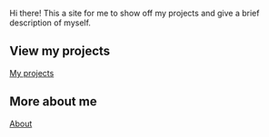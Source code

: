 Hi there! This a site for me to show off my projects and give a brief description of myself.

## View my projects
[My projects](https://plainoldkevin.github.io/projects)

## More about me
[About](https://plainoldkevin.github.io/about)
